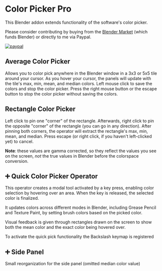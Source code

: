 # Color Picker Pro
This Blender addon extends functionality of the software's color picker.

Please consider contributing by buying from the [Blender Market](https://blendermarket.com/products/color-picker-pro) (which funds Blender) or directly to me via Paypal.

[![paypal](https://www.paypalobjects.com/en_US/i/btn/btn_donate_SM.gif)](https://www.paypal.com/cgi-bin/webscr?cmd=_donations&business=LLDQGZ94K3ZUW&currency_code=USD&source=url)


## Average Color Picker
Allows you to color pick anywhere in the Blender window in a 3x3 or 5x5 tile around your cursor.
As you hover your cursor, the panels will update with the tile's max, min, mean, and median colors. 
Left mouse click to save the colors and stop the color picker.
Press the right mouse button or the escape button to stop the color picker without saving the colors.

## Rectangle Color Picker
Left click to pin one "corner" of the rectangle. 
Afterwards, right click to pin the opposite "corner" of the rectangle (you can go in any direction). 
After pinning both corners, the operator will extract the rectangle's max, min, mean, and median.
Press escape (or right click, if you haven't left-clicked yet) to cancel.

**Note**: these values are gamma corrected, so they reflect the values you see on the screen, *not* the true values in Blender before the colorspace conversion.

## ➕ Quick Color Picker Operator
This operator creates a modal tool activated by a key press, enabling color selection by hovering over an area. When the key is released, the selected color is finalized.

It updates colors across different modes in Blender, including Grease Pencil and Texture Paint, by setting brush colors based on the picked color.

Visual feedback is given through rectangles drawn on the screen to show both the mean color and the exact color being hovered over.

To activate the quick pick functionality the Backslash keymap is registered

## ➕ Side Panel
Small reorganization for the side panel (omitted median color value)